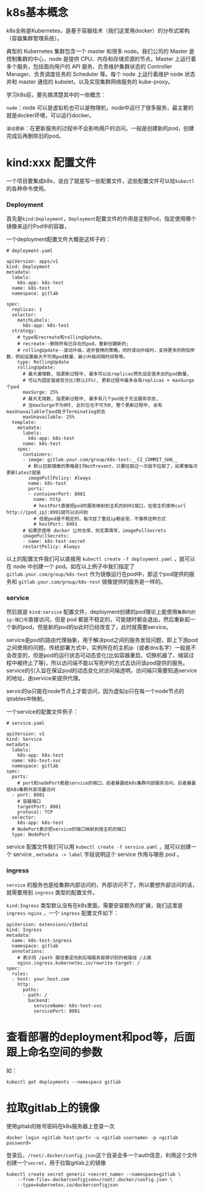 # k8s基本概念

k8s全称是Kubernetes，是基于容器技术（我们这里用docker）的分布式架构（容器集群管理系统）。

典型的 Kubernetes 集群包含一个 master 和很多 node。我们公司的 Master 是控制集群的中心，node 是提供 CPU、内存和存储资源的节点。Master 上运行着多个服务，包括面向用户的 API 服务、负责维护集群状态的 Controller Manager、负责调度任务的 Scheduler 等。每个 node 上运行着维护 node 状态并和 master 通信的 kubelet，以及实现集群网络服务的 kube-proxy。

学习k8s前，要先搞清楚其中的一些概念：

`node`：node 可以是虚拟机也可以是物理机，node中运行了很多服务，最主要的就是docker环境，可以运行docker。

`滚动更新`：在更新服务的过程中不会影响用户的访问，一般是创建新的pod，创建完成后再删除旧的pod。


# kind:xxx 配置文件

一个项目要集成k8s，说白了就是写一些配置文件，这些配置文件可以给`kubectl`的各种命令使用。

### Deployment

首先是`kind:Deployment`，`Deployment`配置文件的作用是定制Pod，指定使用哪个镜像来运行Pod中的容器，

一个deployment配置文件大概是这样子的：
```
# deployment.yaml

apiVersion: apps/v1
kind: Deployment
metadata:
  labels:
    k8s-app: k8s-test
  name: k8s-test
  namespace: gitlab

spec:
  replicas: 1
  selector:
    matchLabels:
      k8s-app: k8s-test
  strategy:
    # type有recreate和rollingUpdate。
    # recreate--删除所有已存在的pod，重新创建新的; 
    # rollingUpdate--滚动升级，逐步替换的策略，同时滚动升级时，支持更多的附加参数，例如设置最大不可用pod数量，最小升级间隔时间等等。
    type: RollingUpdate
    rollingUpdate:
      # 最大激增数, 指更新过程中, 最多可以比replicas预先设定值多出的pod数量, 
      # 可以为固定值或百分比(默认25%), 更新过程中最多会有replicas + maxSurge个pod
      maxSurge: 25%
      # 最大无效数, 指更新过程中, 最多有几个pod处于无法服务状态,
      # 当maxSurge不为0时, 此栏位也不可为0, 整个更新过程中, 会有maxUnavailable个pod处于Terminating状态
      maxUnavailable: 25%
  template:
    metadata:
      labels:
        k8s-app: k8s-test
      name: k8s-test
    spec:
      containers:
      - image: gitlab.your.com/group/k8s-test:__CI_COMMIT_SHA__
        # 默认拉取镜像的策略是IfNotPresent，只要拉取过一次就不拉取了，如果像每次更新latest就是
        imagePullPolicy: Always
        name: k8s-test
        ports:
        - containerPort: 8081
          name: http
          # hostPort直接把pod的服务映射到主机的8991端口，在宿主机使用curl http://{pod_ip}:8991就可以访问到
          # 但是pod是不稳定的，每次挂了重启ip都会变，不推荐这种方式
          # hostPort: 8991
      # 如果您使用 docker 公共仓库，则无需填写，imagePullSecrets
      imagePullSecrets:
      - name: k8s-test-secret
      restartPolicy: Always
```

以上的配置文件我们可以直接用 `kubectl create -f deployment.yaml` ，就可以在 node 中创建一个 pod。如在以上例子中我们指定了 `gitlab.your.com/group/k8s-test` 作为镜像运行在pod中，那这个pod提供的服务和 `gitlab.your.com/group/k8s-test` 镜像提供的服务是一样的。

### service

然后就是 `kind:service` 配置文件，deployment创建的pod理论上能使用`集群内的ip:端口号`直接访问，但是 pod 都是不稳定的，可能随时都会退出，然后重新起一个新的pod，但是新的pod的ip此时已经改变了，此时就需要service。

service是pod的路由代理抽象，用于解决pod之间的服务发现问题，即上下游pod之间使用的问题。传统部署方式中，实例所在的主机ip（或者dns名字）一般是不会改变的，但是pod的运行状态可动态变化(比如容器重启、切换机器了、缩容过程中被终止了等)，所以访问端不能以写死IP的方式去访问该pod提供的服务。service的引入旨在保证pod的动态变化对访问端透明，访问端只需要知道service的地址，由service来提供代理。

servic的ip只能在node节点上才能访问，因为虚拟ip只在每一个node节点的iptables中映射。

一个service的配置文件例子：
```
# service.yaml

apiVersion: v1
kind: Service
metadata:
  labels:
    k8s-app: k8s-test
  name: k8s-test-svc
  namespace: gitlab
spec:
  ports:
    # port和nodePort都是service的端口，前者暴露给k8s集群内部服务访问，后者暴露给k8s集群外部流量访问
  - port: 8081
    # 容器端口
    targetPort: 8081
    protocol: TCP
  selector:
    k8s-app: k8s-test
  # NodePort表示把service的端口映射到宿主机的端口
  type: NodePort
```

service 配置文件我们可以用 `kubectl create -f service.yaml` ，就可以创建一个 service , `metadata -> label` 字段说明这个 service 作用与哪些 pod 。

### ingress

`service` 的服务也是给集群内部访问的，外部访问不了，所以要想外部访问的话，就需要用到 `ingress` 类型的配置文件。

`kind:Ingress` 类型默认没有在k8s里面，需要安装额外的扩展，我们这里是 `ingress-nginx` ，一个 `ingress` 配置文件如下：

```
apiVersion: extensions/v1beta1
kind: Ingress
metadata:
  name: k8s-test-ingress
  namespace: gitlab
  annotations:
    # 表示将 /path 路径重定向到后端服务能够识别的根路径 /上面
    nginx.ingress.kubernetes.io/rewrite-target: /
spec:
  rules:
  - host: your.host.com
    http:
      paths:
      - path: /
        backend:
          serviceName: k8s-test-svc
          servicePort: 8081
```



# 查看部署的deployment和pod等，后面跟上命名空间的参数
如：
```
kubectl get deployments --namespace gitlab
```

# 拉取gitlab上的镜像

使用gitlab的账号密码在k8s服务器上登录一次

```
docker login <gitlab host:port> -u <gitlab username> -p <gitlab password>
```

登录后，`/root/.docker/config.json`这个目录会多一个auth信息，利用这个文件创建一个`secret`，用于拉取gitlab上的镜像

```
kubectl create secret generic <secret_name> --namespace=gitlab \
    --from-file=.dockerconfigjson=/root/.docker/config.json \
    --type=kubernetes.io/dockerconfigjson
```
